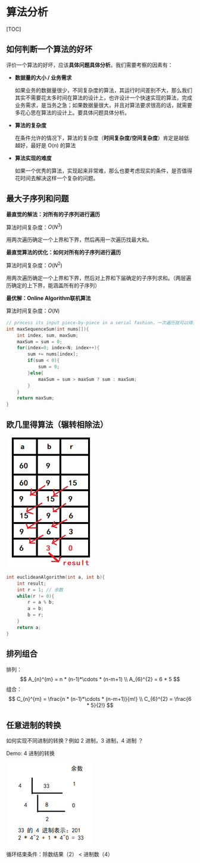 # 算法分析

[TOC]

## 如何判断一个算法的好坏

评价一个算法的好坏，应该**具体问题具体分析**。我们需要考察的因素有：

* **数据量的大小 / 业务需求**

  如果业务的数据量很少，不同复杂度的算法，其运行时间差别不大，那么我们其实不需要花太多时间在算法的设计上，也许设计一个快速实现的算法，完成业务需求，是当务之急；如果数据量很大，并且对算法要求很高的话，就需要多花心思在算法的设计上。要具体问题具体分析。

* **算法的复杂度**

  在条件允许的情况下，算法的复杂度（**时间复杂度/空间复杂度**）肯定是越低越好，最好是 O(n) 的算法

* **算法实现的难度**

  如果一个优秀的算法，实现起来非常难，那么也要考虑现实的条件，是否值得花时间去解决这样一个复杂的问题。

## 最大子序列和问题

**最直觉的解法：对所有的子序列进行遍历**

算法时间复杂度：$O(N^3)​$

用两次遍历确定一个上界和下界，然后再用一次遍历找最大和。

**最直觉算法的优化：如何对所有的子序列进行遍历**

算法时间复杂度：$O(N^2)​$

用两次遍历确定一个上界和下界，然后对上界和下届确定的子序列求和。（两层遍历确定的上下界，能涵盖所有的子序列）

**最优解：Online Algorithm联机算法**

算法时间复杂度：$O(N)​$

```C
// process its input piece-by-piece in a serial fashion，一次遍历就可以得到结果的算法
int maxSequenceSum(int nums[]){
    int index, sum, maxSum;
    maxSum = sum = 0;
    for(index=0; index<N; index++){
        sum += nums[index];
        if(sum < 0){
            sum = 0;
        }else{
            maxSum = sum > maxSum ? sum : maxSum;
        }
    }
    return maxSum;
}
```

## 欧几里得算法（辗转相除法）

![辗转相除法](assets/1564714532993.png)

```C
int euclideanAlgorithm(int a, int b){
    int result;
    int r = 1; // 余数
    while(r != 0){
        r = a % b;
        a = b;
        b = r;
    }
    return a;
}
```

## 排列组合

排列：
$$
A_{n}^{m} = n * (n-1)*\cdots  * (n-m+1) \\
A_{6}^{2} =  6 * 5
$$
组合：
$$
C_{n}^{m} = \frac{n * (n-1)*\cdots  * (n-m+1)}{m!} \\
C_{6}^{2} = \frac{6 * 5}{2!}
$$

## 任意进制的转换

如何实现不同进制的转换？例如 2 进制，3 进制，4 进制 ？

Demo: 4 进制的转换

![任意进制转换](assets/1566178722620.png)

循环结束条件：除数结果（2） < 进制数（4）